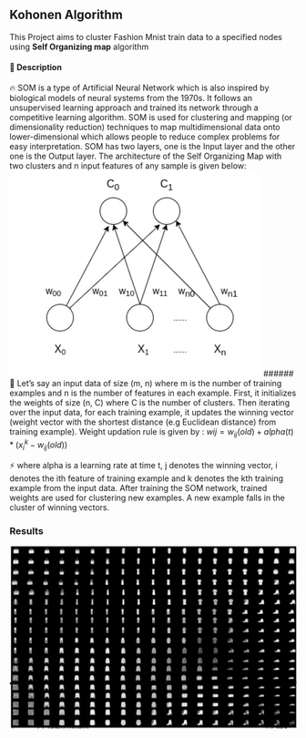 ## Kohonen Algorithm
This Project aims to cluster Fashion Mnist train data to a specified nodes using **Self Organizing map** algorithm 
#### :rocket: Description
:fire: SOM is a type of Artificial Neural Network which is also inspired by biological models of neural systems from the 1970s. It follows an unsupervised learning approach and trained its network through a competitive learning algorithm. SOM is used for clustering and mapping (or dimensionality reduction) techniques to map multidimensional data onto lower-dimensional which allows people to reduce complex problems for easy interpretation. SOM has two layers, one is the Input layer and the other one is the Output layer. The architecture of the Self Organizing Map with two clusters and n input features of any sample is given below: 
![SNOWFALL](som.png)
 ######:calendar: Let’s say an input data of size (m, n) where m is the number of training examples and n is the number of features in each example. First, it initializes the weights of size (n, C) where C is the number of clusters. Then iterating over the input data, for each training example, it updates the winning vector (weight vector with the shortest distance (e.g Euclidean distance) from training example). Weight updation rule is given by : 
$w{ij} = w_{ij}(old) + alpha(t) *  (x_{i}^{k} - w_{ij}(old))$



⚡ where alpha is a learning rate at time t, j denotes the winning vector, i denotes the ith feature of training example and k denotes the kth training example from the input data. After training the SOM network, trained weights are used for clustering new examples. A new example falls in the cluster of winning vectors. 
### Results 
![SNOWFALL](map.png)
